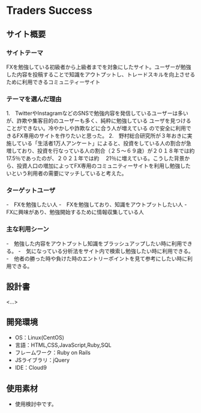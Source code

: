 # Traders Success

## サイト概要
### サイトテーマ
FXを勉強している初級者から上級者までを対象にしたサイト。ユーザーが勉強した内容を投稿することで知識をアウトプットし、トレードスキルを向上させるために利用できるコミュニティーサイト

### テーマを選んだ理由
1.　TwitterやInstagramなどのSNSで勉強内容を発信しているユーザーは多いが、詐欺や集客目的のユーザーも多く、純粋に勉強している   ユーザを見つけることができない。冷やかしや詐欺などに合う人が増えている    ので安全に利用できるFX専用のサイトを作りたいと思った。
2.　野村総合研究所が３年おきに実施している「生活者1万人アンケート」によると、投資をしている人の割合が急増しており、投資を行なっている人の割合（２５〜６９歳）が２０１８年では約17.5％であったのが、２０２１年では約     　21％に増えている。こうした背景から、投資人口の増加によってFX専用のコミュニティーサイトを利用し勉強したいという利用者の需要にマッチしていると考えた。

### ターゲットユーザ
-　FXを勉強したい人
-　FXを勉強しており、知識をアウトプットしたい人
-　FXに興味があり、勉強開始するために情報収集している人

### 主な利用シーン
-　勉強した内容をアウトプットし知識をブラッシュアップしたい時に利用できる。
-　気になっている分析法をサイト内で検索し勉強したい時に利用できる。
-　他者の勝った時や負けた時のエントリーポイントを見て参考にしたい時に利用できる。

## 設計書
<...>

## 開発環境
- OS：Linux(CentOS)
- 言語：HTML,CSS,JavaScript,Ruby,SQL
- フレームワーク：Ruby on Rails
- JSライブラリ：jQuery
- IDE：Cloud9

## 使用素材
- 使用検討中です。
